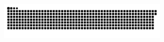 <picture>
  <source media="(prefers-color-scheme: dark)" srcset="https://raw.githubusercontent.com/MarineHakobyan/MarineHakobyan/c8d4b745cd8784b070fef8279c708bc744095e10/github-contribution-grid-snake-dark.svg" />
  <source media="(prefers-color-scheme: light)" srcset="https://raw.githubusercontent.com/MarineHakobyan/MarineHakobyan/c8d4b745cd8784b070fef8279c708bc744095e10/github-contribution-grid-snake.svg" />
  <img alt="github-snake" src="https://raw.githubusercontent.com/MarineHakobyan/MarineHakobyan/c8d4b745cd8784b070fef8279c708bc744095e10/github-contribution-grid-snake-dark.svg" />
</picture>
